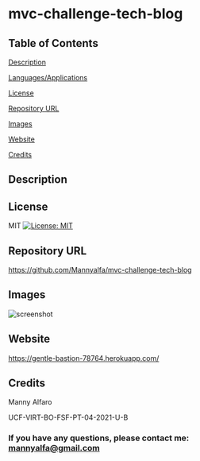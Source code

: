 # mvc-challenge-tech-blog 

## Table of Contents
[Description](#description)

[Languages/Applications](#languages-applications)

[License](#license)

[Repository URL](#repository-url)

[Images](#Images)

[Website](#website)

[Credits](#credits)

## Description



## License
MIT [![License: MIT](https://img.shields.io/badge/License-MIT-yellow.svg)](https://opensource.org/licenses/MIT)

## Repository URL
https://github.com/Mannyalfa/mvc-challenge-tech-blog

## Images

![screenshot]()

## Website
https://gentle-bastion-78764.herokuapp.com/
    

## Credits
Manny Alfaro

UCF-VIRT-BO-FSF-PT-04-2021-U-B


### If you have any questions, please contact me: mannyalfa@gmail.com